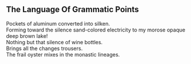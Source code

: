The Language Of Grammatic Points
--------------------------------
Pockets of aluminum converted into silken.  
Forming toward the silence sand-colored electricity to my morose opaque deep brown lake!  
Nothing but that silence of wine bottles.  
Brings all the changes trousers.  
The frail oyster mixes in the monastic lineages.  
